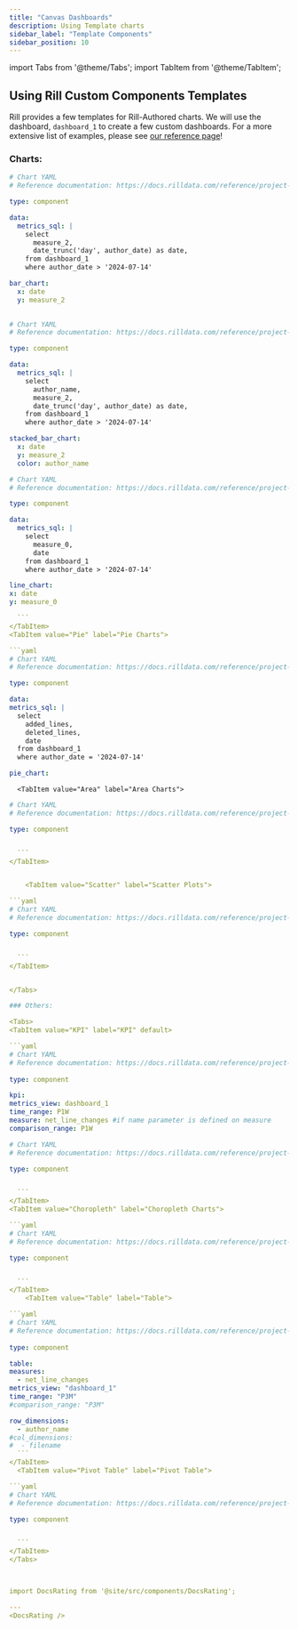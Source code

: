 ```yaml
---
title: "Canvas Dashboards"
description: Using Template charts
sidebar_label: "Template Components"
sidebar_position: 10
---
```


import Tabs from '@theme/Tabs';
import TabItem from '@theme/TabItem';

## Using Rill Custom Components Templates

Rill provides a few templates for Rill-Authored charts. We will use the dashboard, `dashboard_1` to create a few custom dashboards. For a more extensive list of examples, please see [our reference page](https://docs.rilldata.com/reference/project-files/components#Examples)!

### Charts:

<Tabs>

<TabItem value="Bar" label="Bar Charts">

```yaml
# Chart YAML
# Reference documentation: https://docs.rilldata.com/reference/project-files/charts

type: component

data:
  metrics_sql: |
    select 
      measure_2,
      date_trunc('day', author_date) as date,     
    from dashboard_1
    where author_date > '2024-07-14'

bar_chart:
  x: date
  y: measure_2
  

  ```
  </TabItem>

<TabItem value="Stacked Bar" label="Stacked Bar Charts">

```yaml
# Chart YAML
# Reference documentation: https://docs.rilldata.com/reference/project-files/charts

type: component

data:
  metrics_sql: |
    select 
      author_name,
      measure_2,
      date_trunc('day', author_date) as date,     
    from dashboard_1
    where author_date > '2024-07-14'

stacked_bar_chart:
  x: date
  y: measure_2
  color: author_name

  ```
  </TabItem>


<TabItem value="Line" label="Line Charts">

  ```yaml
# Chart YAML
# Reference documentation: https://docs.rilldata.com/reference/project-files/charts

type: component

data:
    metrics_sql: |
      select 
        measure_0,
        date
      from dashboard_1
      where author_date > '2024-07-14'

line_chart:
  x: date
  y: measure_0
  
    ```
  </TabItem>
  <TabItem value="Pie" label="Pie Charts">

 ```yaml
# Chart YAML
# Reference documentation: https://docs.rilldata.com/reference/project-files/charts

type: component

data:
  metrics_sql: |
    select 
      added_lines,
      deleted_lines,
      date
    from dashboard_1
    where author_date = '2024-07-14'

pie_chart:

  ```
  </TabItem>

      <TabItem value="Area" label="Area Charts">

  ```yaml
# Chart YAML
# Reference documentation: https://docs.rilldata.com/reference/project-files/charts

type: component


    ```
  </TabItem>


      <TabItem value="Scatter" label="Scatter Plots">

  ```yaml
# Chart YAML
# Reference documentation: https://docs.rilldata.com/reference/project-files/charts

type: component


    ```
  </TabItem>


</Tabs>

### Others:

<Tabs>
<TabItem value="KPI" label="KPI" default>

```yaml
# Chart YAML
# Reference documentation: https://docs.rilldata.com/reference/project-files/charts
    
type: component

kpi:
  metrics_view: dashboard_1
  time_range: P1W
  measure: net_line_changes #if name parameter is defined on measure
  comparison_range: P1W
  ```
</TabItem>
<TabItem value="Layer" label="Layer Map">

  ```yaml
# Chart YAML
# Reference documentation: https://docs.rilldata.com/reference/project-files/charts

type: component


    ```
  </TabItem>
<TabItem value="Choropleth" label="Choropleth Charts">

  ```yaml
# Chart YAML
# Reference documentation: https://docs.rilldata.com/reference/project-files/charts

type: component


    ```
  </TabItem>
      <TabItem value="Table" label="Table">

  ```yaml
# Chart YAML
# Reference documentation: https://docs.rilldata.com/reference/project-files/charts
    
type: component

table:
  measures:
    - net_line_changes
  metrics_view: "dashboard_1"
  time_range: "P3M"
  #comparison_range: "P3M"

  row_dimensions:
    - author_name
  #col_dimensions:
  #  - filename 
    ```
  </TabItem>
    <TabItem value="Pivot Table" label="Pivot Table">

  ```yaml
# Chart YAML
# Reference documentation: https://docs.rilldata.com/reference/project-files/charts

type: component


    ```
  </TabItem>
</Tabs>



import DocsRating from '@site/src/components/DocsRating';

---
<DocsRating />